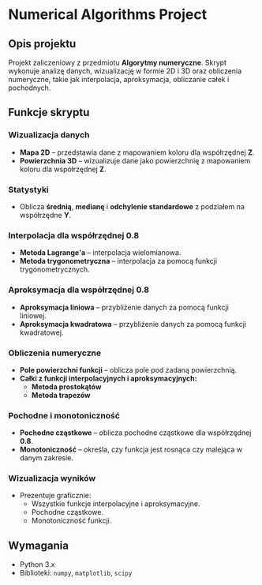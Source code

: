 # Numerical Algorithms Project

## Opis projektu

Projekt zaliczeniowy z przedmiotu **Algorytmy numeryczne**. Skrypt wykonuje analizę danych, wizualizację w formie 2D i 3D oraz obliczenia numeryczne, takie jak interpolacja, aproksymacja, obliczanie całek i pochodnych.

## Funkcje skryptu

### Wizualizacja danych
- **Mapa 2D** – przedstawia dane z mapowaniem koloru dla współrzędnej **Z**.
- **Powierzchnia 3D** – wizualizuje dane jako powierzchnię z mapowaniem koloru dla współrzędnej **Z**.

### Statystyki
- Oblicza **średnią**, **medianę** i **odchylenie standardowe** z podziałem na współrzędne **Y**.

### Interpolacja dla współrzędnej **0.8**
- **Metoda Lagrange'a** – interpolacja wielomianowa.
- **Metoda trygonometryczna** – interpolacja za pomocą funkcji trygonometrycznych.

### Aproksymacja dla współrzędnej **0.8**
- **Aproksymacja liniowa** – przybliżenie danych za pomocą funkcji liniowej.
- **Aproksymacja kwadratowa** – przybliżenie danych za pomocą funkcji kwadratowej.

### Obliczenia numeryczne
- **Pole powierzchni funkcji** – oblicza pole pod zadaną powierzchnią.
- **Całki z funkcji interpolacyjnych i aproksymacyjnych:**
  - **Metoda prostokątów**
  - **Metoda trapezów**

### Pochodne i monotoniczność
- **Pochodne cząstkowe** – oblicza pochodne cząstkowe dla współrzędnej **0.8**.
- **Monotoniczność** – określa, czy funkcja jest rosnąca czy malejąca w danym zakresie.

### Wizualizacja wyników
- Prezentuje graficznie:
  - Wszystkie funkcje interpolacyjne i aproksymacyjne.
  - Pochodne cząstkowe.
  - Monotoniczność funkcji.

## Wymagania
- Python 3.x
- Biblioteki: `numpy`, `matplotlib`, `scipy`
